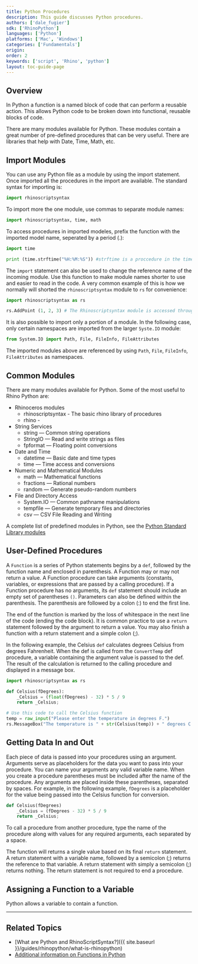 ```yaml
---
title: Python Procedures
description: This guide discusses Python procedures.
authors: ['dale_fugier']
sdk: ['RhinoPython']
languages: ['Python']
platforms: ['Mac', 'Windows']
categories: ['Fundamentals']
origin:
order: 2
keywords: ['script', 'Rhino', 'python']
layout: toc-guide-page
---
```



## Overview

In Python a function is a named block of code that can perform a reusable action.  This allows Python code to be broken down into functional, reusable blocks of code.

There are many modules available for Python.  These modules contain a great number of pre-defined procedures that can be very useful.  There are libraries that help with Date, Time, Math, etc.

## Import Modules

You can use any Python file as a module by using the import statement.  Once imported all the procedures in the import are available.  The standard syntax for importing is:

```python
import rhinoscriptsyntax
```

To import more the one module, use commas to separate module names:

```python
import rhinoscriptsyntax, time, math
```
To access procedures in imported modeles, prefix the function with the imported model name, seperated by a period (.):

```python
import time

print (time.strftime("%H:%M:%S")) #strftime is a proccedure in the time module.
```

The `import` statement can also be used to change the reference name of the incoming module.  Use this function to make module names shorter to use and easier to read in the code.  A very common example of this is how we normally will shorted the `rhinoscriptsyntax` module to `rs` for convenience:

```python
import rhinoscriptsyntax as rs

rs.AddPoint (1, 2, 3) # The Rhinoscriptsyntax module is accessed throught 'rs' abreviation.
```

It is also possible to import only a portion of a module. In the following case, only certain namespaces are imported from the larger `Syste.IO` module:

```python
from System.IO import Path, File, FileInfo, FileAttributes
```

The imported modules above are referenced by using `Path`, `File`, `FileInfo`, `FileAttributes` as namespaces.

## Common Modules

There are many modules available for Python.  Some of the most useful to Rhino Python are:

* Rhinoceros modules
  * rhinoscriptsyntax - The basic rhino library of procedures
  * rhino -
* String Services
  * string — Common string operations
  * StringIO — Read and write strings as files
  * fpformat — Floating point conversions
* Date and Time
  * datetime — Basic date and time types
  * time — Time access and conversions
* Numeric and Mathematical Modules
  * math — Mathematical functions
  * fractions — Rational numbers
  * random — Generate pseudo-random numbers
* File and Directory Access
  * System.IO — Common pathname manipulations
  * tempfile — Generate temporary files and directories
  * csv — CSV File Reading and Writing

A complete list of predefined modules in Python, see the [Python Standard Library modules](https://docs.python.org/2/library/)

## User-Defined Procedures

A `Function` is a series of Python statements begins by a `def`, followed by the function name and enclosed in parenthesis. A Function may or may not return a value.  A Function procedure can take arguments (constants, variables, or expressions that are passed by a calling procedure).  If a Function procedure has no arguments, its `def` statement should include an empty set of parentheses `()`.  Parameters can also be defined within the parenthesis.  The parenthesis are followed by a colon (:) to end the first line.

The end of the function is marked by the loss of whitespace in the next line of the code (ending the code block). It is common practice to use a `return` statement followed by the argument to return a value. You may also finish a function with a return statement and a simple colon (;).

In the following example, the Celsius `def` calculates degrees Celsius from degrees Fahrenheit. When the def is called from the `ConvertTemp` def procedure, a variable containing the argument value is passed to the def.  The result of the calculation is returned to the calling procedure and displayed in a message box.

```python
import rhinoscriptsyntax as rs

def Celsius(fDegrees):
    _Celsius = (float(fDegrees) - 32) * 5 / 9
    return _Celsius;

# Use this code to call the Celsius function
temp = raw_input("Please enter the temperature in degrees F.")
rs.MessageBox("The temperature is " + str(Celsius(temp)) + " degrees C.")

```

## Getting Data In and Out

Each piece of data is passed into your procedures using an argument.  Arguments serve as placeholders for the data you want to pass into your procedure.  You can name your arguments any valid variable name.  When you create a procedure parentheses must be included after the name of the procedure.  Any arguments are placed inside these parentheses, separated by spaces.  For example, in the following example, `fDegrees` is a placeholder for the value being passed into the Celsius function for conversion.

```python
def Celsius(fDegrees)
    _Celsius = (fDegrees - 32) * 5 / 9
    return _Celsius;
```

To call a procedure from another procedure, type the name of the procedure along with values for any required arguments, each separated by a space.

The function will returns a single value based on its final `return` statement. A return statement with a variable name, followed by a semicolon (;) returns the reference to that variable. A return statement with simply a semicolon (;) returns nothing. The return statement is not required to end a procedure.

## Assigning a Function to a Variable

Python allows a variable to contain a function.  

---

## Related Topics

- [What are Python and RhinoScriptSyntax?]({{ site.baseurl }}/guides/rhinopython/what-is-rhinopython)
- [Additional information on Functions in Python](https://www.tutorialspoint.com/python/python_functions.htm)
